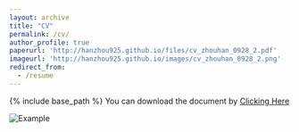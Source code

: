 ```yaml
---
layout: archive
title: "CV"
permalink: /cv/
author_profile: true
paperurl: 'http://hanzhou925.github.io/files/cv_zhouhan_0928_2.pdf'
imageurl: 'http://hanzhou925.github.io/images/cv_zhouhan_0928_2.png'
redirect_from:
  - /resume
---
```


{% include base_path %}
You can download the document by [Clicking Here](https://hanzhou925.github.io/files/cv_zhouhan_career.pdf)

![Example](http://hanzhou925.github.io/images/cv_zhouhan.png)
